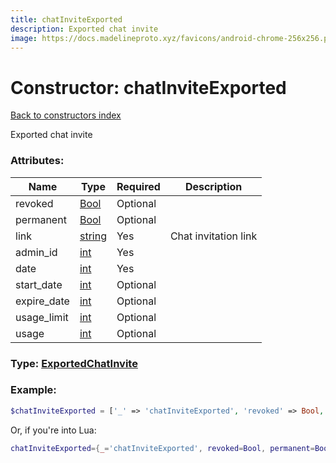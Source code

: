 ```yaml
---
title: chatInviteExported
description: Exported chat invite
image: https://docs.madelineproto.xyz/favicons/android-chrome-256x256.png
---
```

# Constructor: chatInviteExported  
[Back to constructors index](index.md)



Exported chat invite

### Attributes:

| Name     |    Type       | Required | Description |
|----------|---------------|----------|-------------|
|revoked|[Bool](../types/Bool.md) | Optional|
|permanent|[Bool](../types/Bool.md) | Optional|
|link|[string](../types/string.md) | Yes|Chat invitation link|
|admin\_id|[int](../types/int.md) | Yes|
|date|[int](../types/int.md) | Yes|
|start\_date|[int](../types/int.md) | Optional|
|expire\_date|[int](../types/int.md) | Optional|
|usage\_limit|[int](../types/int.md) | Optional|
|usage|[int](../types/int.md) | Optional|



### Type: [ExportedChatInvite](../types/ExportedChatInvite.md)


### Example:

```php
$chatInviteExported = ['_' => 'chatInviteExported', 'revoked' => Bool, 'permanent' => Bool, 'link' => 'string', 'admin_id' => int, 'date' => int, 'start_date' => int, 'expire_date' => int, 'usage_limit' => int, 'usage' => int];
```  


Or, if you're into Lua:

```lua
chatInviteExported={_='chatInviteExported', revoked=Bool, permanent=Bool, link='string', admin_id=int, date=int, start_date=int, expire_date=int, usage_limit=int, usage=int}

```


